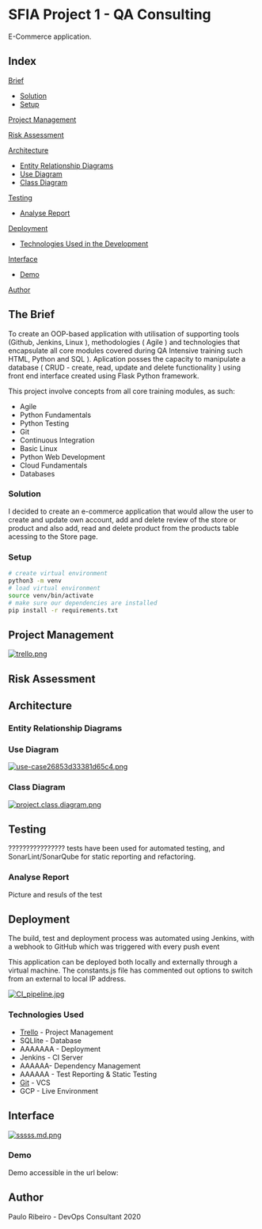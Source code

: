 # SFIA Project 1 - QA Consulting

E-Commerce application.

## Index
[Brief](#brief)
   * [Solution](#solution)
   * [Setup](#setup)

[Project Management](#pro)

[Risk Assessment](#ris)

[Architecture](#arch)
   * [Entity Relationship Diagrams](#erd)
   * [Use Diagram](#use)
   * [Class Diagram](#cla)
	
[Testing](#testing)
   * [Analyse Report](#report)
     
[Deployment](#depl)
   * [Technologies Used in the Development](#tech)
     
[Interface](#inte)
   * [Demo](#demo)
   
[Author](#auth)


<a name="brief"></a>
## The Brief

To create an OOP-based application with utilisation of supporting tools (Github, Jenkins, Linux ), methodologies ( Agile ) and technologies that encapsulate all core modules covered during QA Intensive training such HTML, Python and SQL ).
Aplication posses the capacity to manipulate a database ( CRUD - create, read, update and delete functionality ) using front end interface created using Flask Python framework.

This project involve concepts from all core training modules, as such:
* Agile
* Python Fundamentals
* Python Testing
* Git
* Continuous Integration
* Basic Linux
* Python Web Development
* Cloud Fundamentals
* Databases

<a name="solution"></a>
### Solution

I decided to create an e-commerce application that would allow the user to create and update own account, add and delete review of the store or product and also add, read and delete product from the products table acessing to the Store page.

<a name="setup"></a>
### Setup
```bash
# create virtual environment
python3 -m venv
# load virtual environment
source venv/bin/activate
# make sure our dependencies are installed
pip install -r requirements.txt
```


<a name="pro"></a>
## Project Management

[![trello.png](https://www.imageupload.net/upload-image/2020/02/20/trello.png)](https://www.imageupload.net/image/RIK6c)

<a name="ris"></a>
## Risk Assessment


<a name="arch"></a>
## Architecture

<a name="erd"></a>
### Entity Relationship Diagrams


<a name="use"></a>
### Use Diagram
[![use-case26853d33381d65c4.png](https://www.imageupload.net/upload-image/2020/02/20/use-case26853d33381d65c4.png)](https://www.imageupload.net/image/RucKy)

<a name="cla"></a>
### Class Diagram
[![project.class.diagram.png](https://www.imageupload.net/upload-image/2020/02/20/project.class.diagram.png)](https://www.imageupload.net/image/RyFkQ)

<a name="testing"></a>
## Testing
????????????????   tests have been used for automated testing, and SonarLint/SonarQube for static reporting and refactoring.

<a name="report"></a>
### Analyse Report

Picture and resuls of the test


<a name="dep"></a>
## Deployment
The build, test and deployment process was automated using Jenkins, with a webhook to GitHub which was triggered with every push event

This application can be deployed both locally and externally through a virtual machine. The constants.js file has commented out options to switch from an external to local IP address.

[![CI_pipeline.jpg](https://www.imageupload.net/upload-image/2020/02/20/CI_pipeline.jpg)](https://www.imageupload.net/image/Ru0uc)

<a name="tech"></a>
### Technologies Used
* [Trello](https://trello.com/b/VFRNnQYX/project-sfia) - Project Management
* SQLlite - Database
* AAAAAAA - Deployment
* Jenkins - CI Server
* AAAAAA- Dependency Management
* AAAAAA - Test Reporting & Static Testing
* [Git](https://github.com/PauloRibeiroIT/Paulo_SFIA1) - VCS
* GCP - Live Environment

<a name="inte"></a>
## Interface
[![sssss.md.png](https://www.imageupload.net/upload-image/2020/02/20/sssss.md.png)](https://www.imageupload.net/image/RuoPp)

<a name="demo"></a>
### Demo
Demo accessible in the url below:


<a name="auth"></a>
## Author
Paulo Ribeiro - DevOps Consultant
2020
